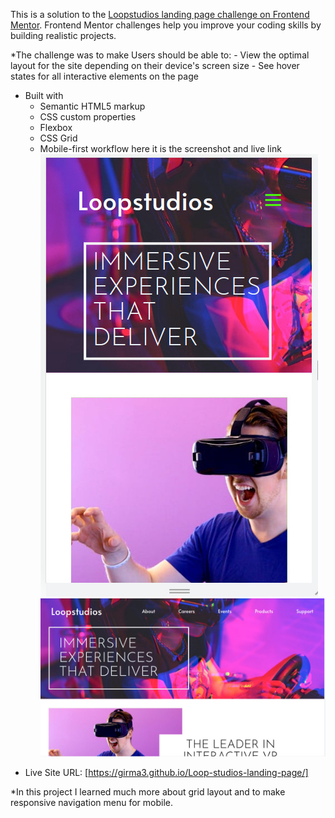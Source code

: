 This is a solution to the [Loopstudios landing page challenge on Frontend Mentor](https://www.frontendmentor.io/challenges/loopstudios-landing-page-N88J5Onjw). Frontend Mentor challenges help you improve your coding skills by building realistic projects. 

*The challenge was to make Users should be able to:
        - View the optimal layout for the site depending on their device's screen size
        - See hover states for all interactive elements on the page

* Built with
    - Semantic HTML5 markup
    - CSS custom properties
    - Flexbox
    - CSS Grid
    - Mobile-first workflow
here it is the  screenshot and live link
![navigation-bar](design/images/loopstudio-mobile-menu.jpg)
![hero-on-desktop](design/images/loopstudio-hero.jpg)

- Live Site URL: [https://girma3.github.io/Loop-studios-landing-page/]

*In this project I learned much more about grid layout and to make responsive navigation menu for mobile.